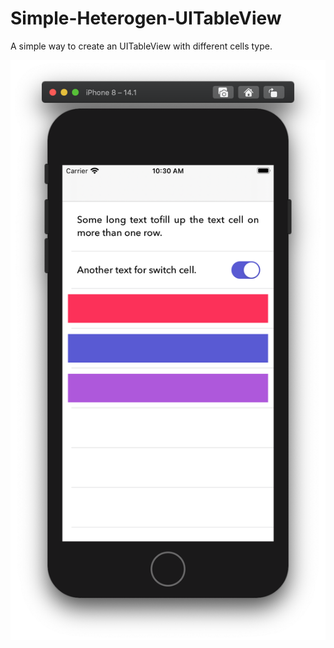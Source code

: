 # Simple-Heterogen-UITableView
A simple way to create an UITableView with different cells type.

![Screenshot](Screenshot.png)
